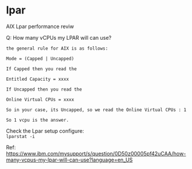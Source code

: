 # lpar
AIX Lpar performance reviw


Q: How many vCPUs my LPAR will can use?  
```
the general rule for AIX is as follows:

Mode = (Capped | Uncapped)

If Capped then you read the
 
Entitled Capacity = xxxx

If Uncapped then you read the
 
Online Virtual CPUs = xxxx

So in your case, its Uncapped, so we read the Online Virtual CPUs : 1

So 1 vcpu is the answer.
```  

Check the Lpar setup configure:  
`lparstat -i`


Ref: https://www.ibm.com/mysupport/s/question/0D50z00005pf42uCAA/how-many-vcpus-my-lpar-will-can-use?language=en_US  
